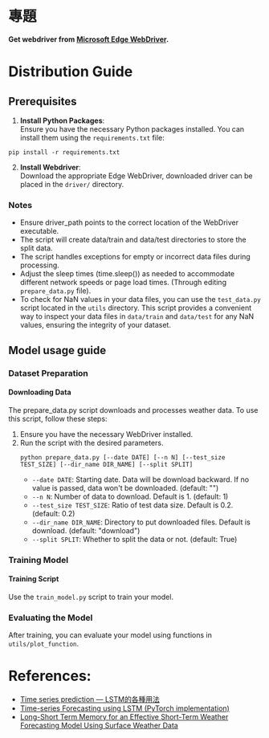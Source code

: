 # 專題

**Get webdriver from [Microsoft Edge WebDriver](https://developer.microsoft.com/en-us/microsoft-edge/tools/webdriver/?form=MA13LH).**

# Distribution Guide
## Prerequisites
1. **Install Python Packages**:  
Ensure you have the necessary Python packages installed. You can install them using the `requirements.txt` file:  
```shell
pip install -r requirements.txt
```

2. **Install Webdriver**:  
Download the appropriate Edge WebDriver, downloaded driver can be placed in the `driver/` directory.

### Notes
* Ensure driver_path points to the correct location of the WebDriver executable.
* The script will create data/train and data/test directories to store the split data.
* The script handles exceptions for empty or incorrect data files during processing.
* Adjust the sleep times (time.sleep()) as needed to accommodate different network speeds or page load times.
  (Through editing `prepare_data.py` file).
* To check for NaN values in your data files, you can use the `test_data.py` script located in the `utils` directory. 
This script provides a convenient way to inspect your data files in `data/train` and `data/test` for any NaN values, 
ensuring the integrity of your dataset.


## Model usage guide
### Dataset Preparation
#### Downloading Data
The prepare_data.py script downloads and processes weather data. To use this script, follow these steps:  
1. Ensure you have the necessary WebDriver installed.
2. Run the script with the desired parameters.
    ```shell
    python prepare_data.py [--date DATE] [--n N] [--test_size TEST_SIZE] [--dir_name DIR_NAME] [--split SPLIT]
    ```
   * `--date DATE`: Starting date. Data will be download backward. If no value is passed, data won't be downloaded. (default: "")
   * `--n N`: Number of data to download. Default is 1. (default: 1)
   * `--test_size TEST_SIZE`: Ratio of test data size. Default is 0.2. (default: 0.2)
   * `--dir_name DIR_NAME`: Directory to put downloaded files. Default is download. (default: "download")
   * `--split SPLIT`: Whether to split the data or not. (default: True)
   
### Training Model
#### Training Script
Use the `train_model.py` script to train your model.

### Evaluating the Model
After training, you can evaluate your model using functions in `utils/plot_function`.

# References:
* [Time series prediction — LSTM的各種用法](https://peaceful0907.medium.com/time-series-prediction-lstm%E7%9A%84%E5%90%84%E7%A8%AE%E7%94%A8%E6%B3%95-ed36f0370204)
* [Time-series Forecasting using LSTM (PyTorch implementation)](https://medium.com/@ozdogar/time-series-forecasting-using-lstm-pytorch-implementation-86169d74942e)
* [Long-Short Term Memory for an Effective Short-Term Weather Forecasting Model Using Surface Weather Data](https://core.ac.uk/download/pdf/227104047.pdf)